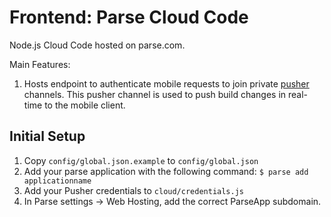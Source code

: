 Frontend: Parse Cloud Code
==========================

Node.js Cloud Code hosted on parse.com.

Main Features:

1. Hosts endpoint to authenticate mobile requests to join private [pusher](http://www.pusher.com) channels. This pusher channel is used to push build changes in real-time to the mobile client.

Initial Setup
-----

1. Copy `config/global.json.example` to `config/global.json`
2. Add your parse application with the following command: `$ parse add applicationname`
3. Add your Pusher credentials to `cloud/credentials.js`
4. In Parse settings -> Web Hosting, add the correct ParseApp subdomain.
